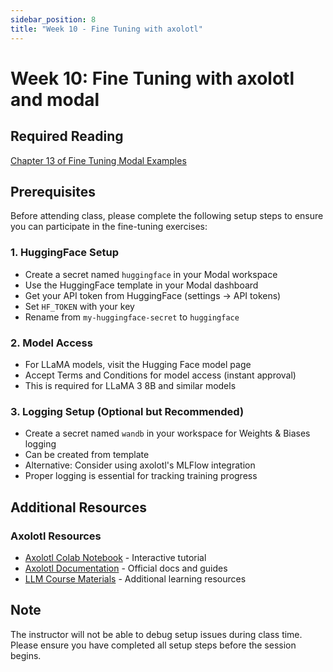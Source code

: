 ```yaml
---
sidebar_position: 8
title: "Week 10 - Fine Tuning with axolotl"
---
```


# Week 10: Fine Tuning with axolotl and modal

## Required Reading
[Chapter 13 of Fine Tuning Modal Examples](https://wesslen.github.io/modal-examples/13_finetuning.html)

## Prerequisites
Before attending class, please complete the following setup steps to ensure you can participate in the fine-tuning exercises:

### 1. HuggingFace Setup
- Create a secret named `huggingface` in your Modal workspace
- Use the HuggingFace template in your Modal dashboard
- Get your API token from HuggingFace (settings → API tokens)
- Set `HF_TOKEN` with your key
- Rename from `my-huggingface-secret` to `huggingface`

### 2. Model Access
- For LLaMA models, visit the Hugging Face model page
- Accept Terms and Conditions for model access (instant approval)
- This is required for LLaMA 3 8B and similar models

### 3. Logging Setup (Optional but Recommended)
- Create a secret named `wandb` in your workspace for Weights & Biases logging
- Can be created from template
- Alternative: Consider using axolotl's MLFlow integration
- Proper logging is essential for tracking training progress

## Additional Resources

### Axolotl Resources
- [Axolotl Colab Notebook](https://colab.research.google.com/github/mlabonne/llm-course/blob/main/Fine_tune_LLMs_with_Axolotl.ipynb) - Interactive tutorial
- [Axolotl Documentation](https://axolotl-ai-cloud.github.io/axolotl/) - Official docs and guides
- [LLM Course Materials](https://github.com/mlabonne/llm-course) - Additional learning resources

## Note
The instructor will not be able to debug setup issues during class time. Please ensure you have completed all setup steps before the session begins.

